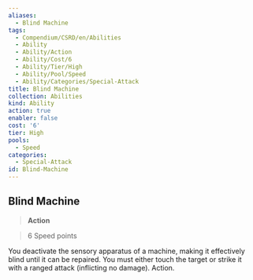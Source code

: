 ```yaml
---
aliases:
  - Blind Machine
tags:
  - Compendium/CSRD/en/Abilities
  - Ability
  - Ability/Action
  - Ability/Cost/6
  - Ability/Tier/High
  - Ability/Pool/Speed
  - Ability/Categories/Special-Attack
title: Blind Machine
collection: Abilities
kind: Ability
action: true
enabler: false
cost: '6'
tier: High
pools:
  - Speed
categories:
  - Special-Attack
id: Blind-Machine
---
```

## Blind Machine    
>**Action**    
>6 Speed points  
    
You deactivate the sensory apparatus of a machine, making it effectively blind until it can be repaired. You must either touch the target or strike it with a ranged attack (inflicting no damage). Action.
